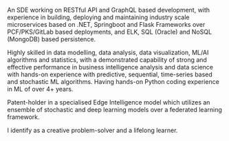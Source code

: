 An SDE working on RESTful API and GraphQL based development, with experience in building, deploying and maintaining industry scale microservices based on .NET, Springboot and Flask Frameworks over PCF/PKS/GitLab based deployments, and ELK, SQL (Oracle) and NoSQL (MongoDB) based persistence.

Highly skilled in data modelling, data analysis, data visualization, ML/AI algorithms and statistics, with a demonstrated capability of strong and effective performance in
business intelligence analysis and data science with hands-on experience with predictive, sequential, time-series based and stochastic ML algorithms. Having hands-on Python coding experience in ML of over 4+ years.

Patent-holder in a specialised Edge Intelligence model which utilizes an ensemble of stochastic and deep learning models over a federated learning framework.

I identify as a creative problem-solver and a lifelong learner.
